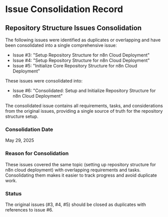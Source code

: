# Issue Consolidation Record

## Repository Structure Issues Consolidation

The following issues were identified as duplicates or overlapping and have been consolidated into a single comprehensive issue:

- Issue #3: "Setup Repository Structure for n8n Cloud Deployment"
- Issue #4: "Setup Repository Structure for n8n Cloud Deployment"
- Issue #5: "Initialize Core Repository Structure for n8n Cloud Deployment"

These issues were consolidated into:
- Issue #6: "Consolidated: Setup and Initialize Repository Structure for n8n Cloud Deployment"

The consolidated issue contains all requirements, tasks, and considerations from the original issues, providing a single source of truth for the repository structure setup.

### Consolidation Date
May 29, 2025

### Reason for Consolidation
These issues covered the same topic (setting up repository structure for n8n cloud deployment) with overlapping requirements and tasks. Consolidating them makes it easier to track progress and avoid duplicate work.

### Status
The original issues (#3, #4, #5) should be closed as duplicates with references to issue #6.